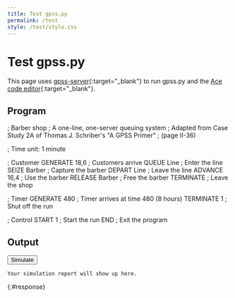 ```yaml
---
title: Test gpss.py
permalink: /test
style: /test/style.css
---
```


# Test gpss.py
This page uses [gpss-server][gpss-server]{:target="_blank"} to run
gpss.py and the [Ace code editor][ace]{:target="_blank"}.

## Program

<div class="editor-container">
  <div id="editor" class="editor">; Barber shop
; A one-line, one-server queuing system
; Adapted from Case Study 2A of Thomas J. Schriber's "A GPSS Primer"
; (page II-36)

; Time unit: 1 minute

; Customer
        GENERATE    18,6        ; Customers arrive
        QUEUE       Line        ; Enter the line
        SEIZE       Barber      ; Capture the barber
        DEPART      Line        ; Leave the line
        ADVANCE     16,4        ; Use the barber
        RELEASE     Barber      ; Free the barber
        TERMINATE               ; Leave the shop

; Timer
        GENERATE    480         ; Timer arrives at time 480 (8 hours)
        TERMINATE   1           ; Shut off the run

; Control
        START       1           ; Start the run
        END                     ; Exit the program
</div>
</div>

## Output

<button id="simulateBtn">Simulate</button>

~~~
Your simulation report will show up here.
~~~
{:#response}

<script src="{{ '/test/ace/ace.js' | relative_url }}" type="text/javascript" charset="utf-8"></script>
<script src="{{ '/test/script.js' | relative_url }}" type="text/javascript" charset="utf-8"></script>

[gpss-server]: https://github.com/martendo/gpss-server
[ace]: https://ace.c9.io
